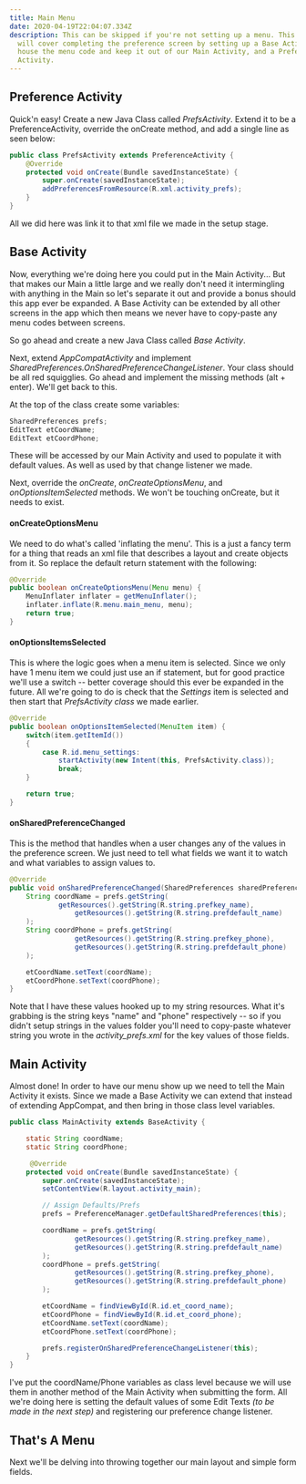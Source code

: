 ```yaml
---
title: Main Menu
date: 2020-04-19T22:04:07.334Z
description: This can be skipped if you're not setting up a menu. This section
  will cover completing the preference screen by setting up a Base Activity to
  house the menu code and keep it out of our Main Activity, and a Preference
  Activity.
---
```

## Preference Activity

Quick'n easy! Create a new Java Class called *PrefsActivity*. Extend it to be a PreferenceActivity, override the onCreate method, and add a single line as seen below:

```java
public class PrefsActivity extends PreferenceActivity {
    @Override
    protected void onCreate(Bundle savedInstanceState) {
        super.onCreate(savedInstanceState);
        addPreferencesFromResource(R.xml.activity_prefs);
    }
}
```
All we did here was link it to that xml file we made in the setup stage.

## Base Activity
Now, everything we're doing here you could put in the Main Activity... But that makes our Main a little large and we really don't need it intermingling with anything in the Main so let's separate it out and provide a bonus should this app ever be expanded. A Base Activity can be extended by all other screens in the app which then means we never have to copy-paste any menu codes between screens.

So go ahead and create a new Java Class called *Base Activity*.

Next, extend *AppCompatActivity* and implement *SharedPreferences.OnSharedPreferenceChangeListener*. Your class should be all red squigglies. Go ahead and implement the missing methods (alt + enter). We'll get back to this.

At the top of the class create some variables:
```java
SharedPreferences prefs;
EditText etCoordName;
EditText etCoordPhone;
```
These will be accessed by our Main Activity and used to populate it with default values. As well as used by that change listener we made.

Next, override the *onCreate*, *onCreateOptionsMenu*, and *onOptionsItemSelected* methods. We won't be touching onCreate, but it needs to exist.

#### onCreateOptionsMenu

We need to do what's called 'inflating the menu'. This is a just a fancy term for a thing that reads an xml file that describes a layout and create objects from it. So replace the default return statement with the following:

```java
@Override
public boolean onCreateOptionsMenu(Menu menu) {
    MenuInflater inflater = getMenuInflater();
    inflater.inflate(R.menu.main_menu, menu);
    return true;
}
```

#### onOptionsItemsSelected

This is where the logic goes when a menu item is selected. Since we only have 1 menu item we could just use an if statement, but for good practice we'll use a switch -- better coverage should this ever be expanded in the future. All we're going to do is check that the *Settings* item is selected and then start that *PrefsActivity class* we made earlier.

```java
@Override
public boolean onOptionsItemSelected(MenuItem item) {
    switch(item.getItemId())
    {
        case R.id.menu_settings:
            startActivity(new Intent(this, PrefsActivity.class));
            break;
    }

    return true;
}
```

#### onSharedPreferenceChanged

This is the method that handles when a user changes any of the values in the preference screen. We just need to tell what fields we want it to watch and what variables to assign values to.

```java
@Override
public void onSharedPreferenceChanged(SharedPreferences sharedPreferences, String key) {
    String coordName = prefs.getString(
            getResources().getString(R.string.prefkey_name),
                getResources().getString(R.string.prefdefault_name)
    );
    String coordPhone = prefs.getString(
                getResources().getString(R.string.prefkey_phone),
                getResources().getString(R.string.prefdefault_phone)
    );

    etCoordName.setText(coordName);
    etCoordPhone.setText(coordPhone);
}
```

Note that I have these values hooked up to my string resources. What it's grabbing is the string keys "name" and "phone" respectively -- so if you didn't setup strings in the values folder you'll need to copy-paste whatever string you wrote in the *activity_prefs.xml* for the key values of those fields.


## Main Activity

Almost done! In order to have our menu show up we need to tell the Main Activity it exists. Since we made a Base Activity we can extend that instead of extending AppCompat, and then bring in those class level variables.

```java
public class MainActivity extends BaseActivity {

    static String coordName;
    static String coordPhone;

     @Override
    protected void onCreate(Bundle savedInstanceState) {
        super.onCreate(savedInstanceState);
        setContentView(R.layout.activity_main);

        // Assign Defaults/Prefs
        prefs = PreferenceManager.getDefaultSharedPreferences(this);

        coordName = prefs.getString(
                getResources().getString(R.string.prefkey_name),
                getResources().getString(R.string.prefdefault_name)
        );
        coordPhone = prefs.getString(
                getResources().getString(R.string.prefkey_phone),
                getResources().getString(R.string.prefdefault_phone)
        );

        etCoordName = findViewById(R.id.et_coord_name);
        etCoordPhone = findViewById(R.id.et_coord_phone);
        etCoordName.setText(coordName);
        etCoordPhone.setText(coordPhone);

        prefs.registerOnSharedPreferenceChangeListener(this);
    }
}
```

I've put the coordName/Phone variables as class level because we will use them in another method of the Main Activity when submitting the form. All we're doing here is setting the default values of some Edit Texts *(to be made in the next step)* and registering our preference change listener.

## That's A Menu

Next we'll be delving into throwing together our main layout and simple form fields.